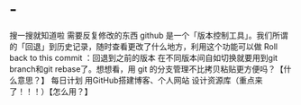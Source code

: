 # -
搜一搜就知道啦
需要反复修改的东西
github 是一个「版本控制工具」。我们所谓的「回退」到历史记录，随时查看更改了什么地方，利用这个功能可以做  Roll back to this commit ：回退到之前的版本
在不同版本间自如切换就要用到git branch和git rebase了。想想看，用 git 的分支管理不比拷贝粘贴更方便吗？【什么意思？】
每日计划
用GitHub搭建博客、个人网站
设计资源库（重点来了！！！）【怎么用？】

